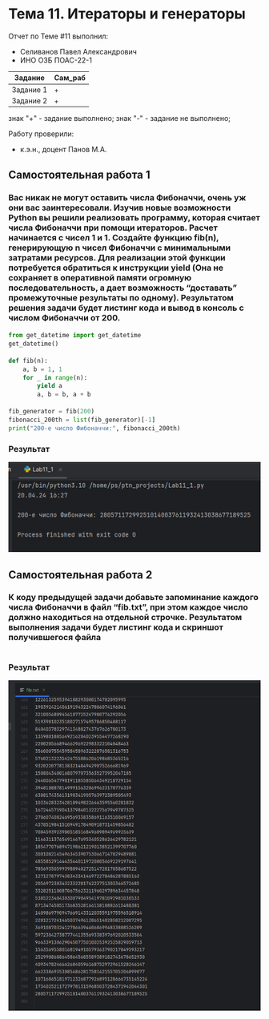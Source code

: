 # Тема 11. Итераторы и генераторы
Отчет по Теме #11 выполнил:
- Селиванов Павел Александрович
- ИНО ОЗБ ПОАС-22-1

| Задание   | Сам_раб |
|-----------|---------|
| Задание 1 | +       |
| Задание 2 | +       |

знак "+" - задание выполнено; знак "-" - задание не выполнено;

Работу проверили:
- к.э.н., доцент Панов М.А.

## Самостоятельная работа 1
### Вас никак не могут оставить числа Фибоначчи, очень уж они вас заинтересовали. Изучив новые возможности Python вы решили реализовать программу, которая считает числа Фибоначчи при помощи итераторов. Расчет начинается с чисел 1 и 1. Создайте функцию fib(n), генерирующую n чисел Фибоначчи с минимальными затратами ресурсов. Для реализации этой функции потребуется обратиться к инструкции yield (Она не сохраняет в оперативной памяти огромную последовательность, а дает возможность “доставать” промежуточные результаты по одному). Результатом решения задачи будет листинг кода и вывод в консоль с числом Фибоначчи от 200.

```python
from get_datetime import get_datetime
get_datetime()

def fib(n):
    a, b = 1, 1
    for _ in range(n):
        yield a
        a, b = b, a + b

fib_generator = fib(200)
fibonacci_200th = list(fib_generator)[-1]
print("200-е число Фибоначчи:", fibonacci_200th)
```

### Результат
![Lab11_1](./img/Lab11_1.png)

## Самостоятельная работа 2
### К коду предыдущей задачи добавьте запоминание каждого числа Фибоначчи в файл “fib.txt”, при этом каждое число должно находиться на отдельной строчке. Результатом выполнения задачи будет листинг кода и скриншот получившегося файла

```python

```

### Результат
![Lab11_2](./img/Lab11_2.png)
